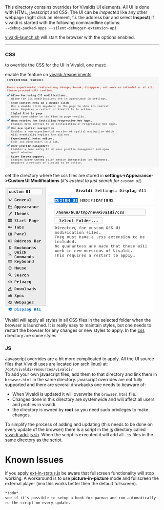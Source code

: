 This directory contains overrides for Vivaldis UI elements.
All UI is done with HTML, javascript and CSS.
The UI can be *inspected* like any other webpage (right click an element, f.i. the address bar and select **Inspect**) 
if vivaldi is started with the following commandline options:  
`--debug-packed-apps --silent-debugger-extension-api`  

[vivaldi-launch.sh] will start the browser with the options enabled.

---

### CSS

to override the CSS for the UI in Vivaldi, one must:

enable the feature on [vivaldi://experiments](vivaldi://experiments)  
![](experiments.png)  

set the directory where the css files are stored in **settings->Appearance->Custom UI Modifications** (*it's easiest to just search for `custom ui`*)  

![](cssdir.png)

Vivaldi will apply all styles in all CSS files in the selected folder when the browser is launched. It is really easy to maintain styles, but one needs to restart the browser for any changes or new styles to apply. In the [css](https://github.com/budRich/vivaldi-ricing/tree/master/vivaldiUI/css) directory are some styles.

### JS

Javascript overrides are a bit more complicated to apply. 
All the UI source files that Vivaldi uses are located (on arch linux) at:  
`/opt/vivaldi/resources/vivaldi/`  
To add your own javascript files, 
add them to that directory and link them in `browser.html` in the same directory.
javascript overrides are not fully supported and there are several drawbacks one needs to beaware of:
- When Vivaldi is updated it will overwrite the `browser.html` file.
- Changes done in this directory are systemwide and will affect all users and profiles in vivaldi.
- the directory is owned by **root** so you need sudo privileges to make changes.

To simplify the process of adding and updating (this needs to be done on every update of the browser) there is a script in the [js](./js/) directory called [vivaldi-add-js.sh](/vivaldiUI/js/vivaldi-add-js.sh). When the script is executed it will add all `.js` files in the same directory as the script. 

# Known Issues
if you apply [ext-in-status.js](/js/ext-in-status.js) be aware that fullscreen functionality will stop working. A workaround is to use **picture-in-picture** mode and fullscreen the external player (imo this works better then the default fullscreen).  

```
*todo*  
see if it's possible to setup a hook for pacman and run automatically ru the script on every update.
```


[vivaldi-launch.sh]: https://github.com/budRich/vivaldi-ricing/blob/master/vivaldi-launch.sh
